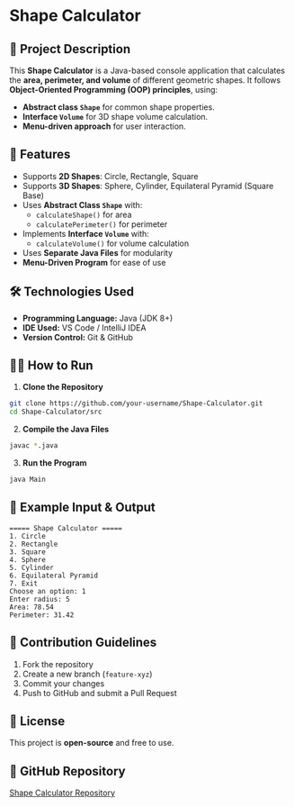 # Shape Calculator

## 📌 Project Description
This **Shape Calculator** is a Java-based console application that calculates the **area, perimeter, and volume** of different geometric shapes. It follows **Object-Oriented Programming (OOP) principles**, using:
- **Abstract class `Shape`** for common shape properties.
- **Interface `Volume`** for 3D shape volume calculation.
- **Menu-driven approach** for user interaction.

## 📑 Features
- Supports **2D Shapes**: Circle, Rectangle, Square
- Supports **3D Shapes**: Sphere, Cylinder, Equilateral Pyramid (Square Base)
- Uses **Abstract Class `Shape`** with:
  - `calculateShape()` for area
  - `calculatePerimeter()` for perimeter
- Implements **Interface `Volume`** with:
  - `calculateVolume()` for volume calculation
- Uses **Separate Java Files** for modularity
- **Menu-Driven Program** for ease of use


## 🛠️ Technologies Used
- **Programming Language:** Java (JDK 8+)
- **IDE Used:** VS Code / IntelliJ IDEA
- **Version Control:** Git & GitHub

## 🏃‍♂️ How to Run
1. **Clone the Repository**
```sh
git clone https://github.com/your-username/Shape-Calculator.git
cd Shape-Calculator/src
```

2. **Compile the Java Files**
```sh
javac *.java
```

3. **Run the Program**
```sh
java Main
```

## 📌 Example Input & Output
```
===== Shape Calculator =====
1. Circle
2. Rectangle
3. Square
4. Sphere
5. Cylinder
6. Equilateral Pyramid
7. Exit
Choose an option: 1
Enter radius: 5
Area: 78.54
Perimeter: 31.42
```

## 📌 Contribution Guidelines
1. Fork the repository
2. Create a new branch (`feature-xyz`)
3. Commit your changes
4. Push to GitHub and submit a Pull Request

## 📜 License
This project is **open-source** and free to use.

## 🔗 GitHub Repository
[Shape Calculator Repository](https://github.com/your-username/Shape-Calculator)

